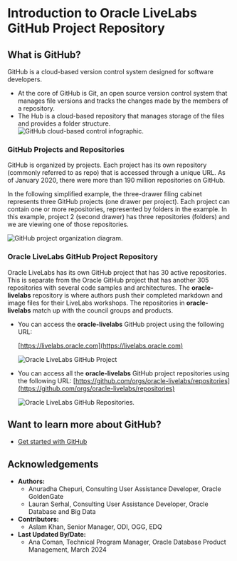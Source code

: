 # Introduction to Oracle LiveLabs GitHub Project Repository

## What is GitHub?

GitHub is a cloud-based version control system designed for software developers.
  * At the core of GitHub is Git, an open source version control system that manages file versions and tracks the changes made by the members of a repository.
  * The Hub is a cloud-based repository that manages storage of the files and provides a folder structure.
  ![GitHub cloud-based control infographic.](./images/git-hub-what-is-github.png " ")

### **GitHub Projects and Repositories**

GitHub is organized by projects. Each project has its own repository (commonly referred to as repo) that is accessed through a unique URL. As of January 2020, there were more than 190 million repositories on GitHub.

In the following simplified example, the three-drawer filing cabinet represents three GitHub projects (one drawer per project). Each project can contain one or more repositories, represented by folders in the example. In this example, project 2 (second drawer) has three repositories (folders) and we are viewing one of those repositories.

  ![GitHub project organization diagram.](./images/git-hub-projects-repositories.png " ")

### **Oracle LiveLabs GitHub Project Repository**

Oracle LiveLabs has its own GitHub project that has 30 active repositories. This is separate from the Oracle GitHub project that has another 305 repositories with several code samples and architectures. The **oracle-livelabs** repository is where authors push their completed markdown and image files for their LiveLabs workshops. The repositories in **oracle-livelabs** match up with the council groups and products.

+ You can access the **oracle-livelabs** GitHub project using the following URL:

  [https://livelabs.oracle.com](https://livelabs.oracle.com)

  ![Oracle LiveLabs GitHub Project](./images/oracle-livelabs-github-project.png " ")

+ You can access all the **oracle-livelabs** GitHub project repositories using the following URL:
  [https://github.com/orgs/oracle-livelabs/repositories](https://github.com/orgs/oracle-livelabs/repositories)

  ![Oracle LiveLabs GitHub Repositories.](./images/oracle-livelabs-github-repos.png " ")

## Want to learn more about GitHub?

* [Get started with GitHub](https://docs.github.com/en/get-started)

## Acknowledgements

* **Authors:**
    * Anuradha Chepuri, Consulting User Assistance Developer, Oracle GoldenGate
    * Lauran Serhal, Consulting User Assistance Developer, Oracle Database and Big Data
* **Contributors:**
    * Aslam Khan, Senior Manager, ODI, OGG, EDQ
* **Last Updated By/Date:**
    * Ana Coman, Technical Program Manager, Oracle Database Product Management, March 2024
